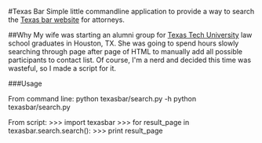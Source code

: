 #Texas Bar
Simple little commandline application to provide a way to search the
[Texas bar website](http://www.texasbar.com/am/Template.cfm?Section=Find_a_Lawyer&Template=/CustomSource/MemberDirectory/Search_Form_Client_Main.cfm) for attorneys.

##Why
My wife was starting an alumni group for [Texas Tech
University](http://www.ttu.edu) law school graduates in Houston, TX.  She was
going to spend hours slowly searching through page after page of HTML to
manually add all possible participants to contact list.  Of course, I'm a nerd
and decided this time was wasteful, so I made a script for it.

###Usage

From command line:
    python texasbar/search.py -h
    python texasbar/search.py

From script:
    >>> import texasbar
    >>> for result_page in texasbar.search.search():
    >>>     print result_page
